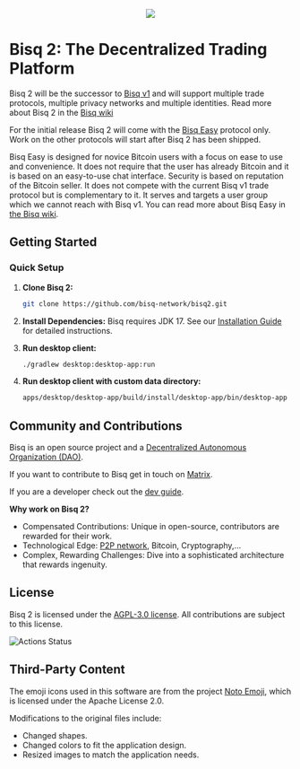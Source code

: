 <p align="center">
  <a href="https://bisq.network">
    <img src="https://bisq.network/images/bisq-logo.svg"/>
  </a>
</p>

# Bisq 2: The Decentralized Trading Platform

Bisq 2 will be the successor to [Bisq v1](https://github.com/bisq-network/bisq) and will support multiple trade
protocols, multiple privacy networks and multiple identities. Read more about Bisq 2 in
the [Bisq wiki](https://bisq.wiki/Bisq_2)

For the initial release Bisq 2 will come with the [Bisq Easy](https://bisq.wiki/Bisq_Easy) protocol only. Work on the
other protocols will start after Bisq 2 has been shipped.

Bisq Easy is designed for novice Bitcoin users with a focus on ease to use and convenience. It does not require that the
user has already Bitcoin and it is based on an easy-to-use chat interface. Security is based on reputation of the
Bitcoin seller. It does not compete with the current Bisq v1 trade protocol but is complementary to it. It serves and
targets a user group which we cannot reach with Bisq v1. You can read more about Bisq Easy
in [the Bisq wiki](https://bisq.wiki/Bisq_Easy).


## Getting Started

### Quick Setup

1. **Clone Bisq 2:**
   ```bash
   git clone https://github.com/bisq-network/bisq2.git
   ```

2. **Install Dependencies:**
   Bisq requires JDK 17. See our [Installation Guide](./docs/dev/build.md) for detailed instructions.

3. **Run desktop client:**
   ```bash
   ./gradlew desktop:desktop-app:run
   ```

4. **Run desktop client with custom data directory:**
   ```bash
   apps/desktop/desktop-app/build/install/desktop-app/bin/desktop-app --data-dir=<data_dir>
   ```

## Community and Contributions

Bisq is an open source project and a [Decentralized Autonomous Organization (DAO)](https://bisq.network/dao/).

If you want to contribute to Bisq get in touch on [Matrix](https://matrix.to/#/#bisq.v2.dev:bitcoin.kyoto).

If you are a developer check out the [dev guide](./docs/dev/dev-guide.md).

**Why work on Bisq 2?**

- Compensated Contributions: Unique in open-source, contributors are rewarded for their work.
- Technological Edge: [P2P network](network.md), Bitcoin, Cryptography,...
- Complex, Rewarding Challenges: Dive into a sophisticated architecture that rewards ingenuity.


## License

Bisq 2 is licensed under the [AGPL-3.0 license](LICENSE). All contributions are subject to this license.

![Actions Status](https://github.com/bisq-network/bisq2/actions/workflows/build.yml/badge.svg)


## Third-Party Content

The emoji icons used in this software are from the project [Noto Emoji](https://github.com/googlefonts/noto-emoji), which is licensed under the Apache License 2.0.

Modifications to the original files include:
- Changed shapes.
- Changed colors to fit the application design.
- Resized images to match the application needs.